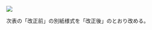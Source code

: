 ![](https://www.nta.go.jp/tmp/a28db7b9-0dc2-4a19-ad0b-510d716e79fc/images/eb916f6126f471e547e766ce3485eb9a3f77d1bedf936ed1ed124ed8f33ae914.jpg)

次表の「改正前」の別紙様式を「改正後」のとおり改める。